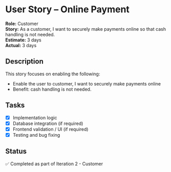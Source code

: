 # User Story – Online Payment

**Role:** Customer  
**Story:** As a customer, I want to securely make payments online so that cash handling is not needed.  
**Estimate:** 3 days  
**Actual:** 3 days  

## Description

This story focuses on enabling the following:

- Enable the user to customer, I want to securely make payments online
- Benefit: cash handling is not needed.

## Tasks

- [x] Implementation logic
- [x] Database integration (if required)
- [x] Frontend validation / UI (if required)
- [x] Testing and bug fixing

## Status

✅ Completed as part of Iteration 2 - Customer  
